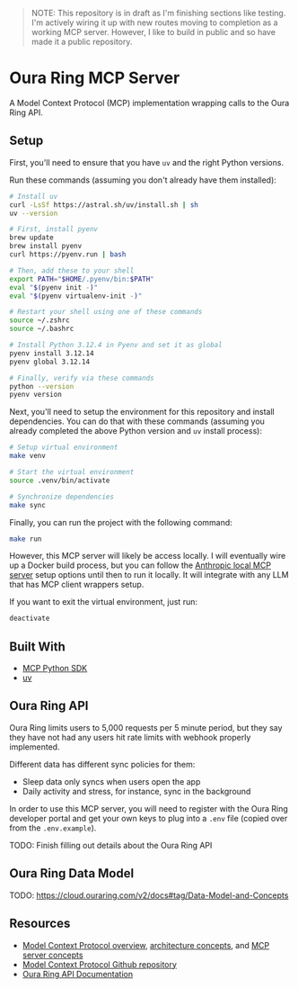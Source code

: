 > NOTE: This repository is in draft as I'm finishing sections like testing. I'm actively wiring it up with new routes moving to completion as a working MCP server. However, I like to build in public and so have made it a public repository.

# Oura Ring MCP Server

A Model Context Protocol (MCP) implementation wrapping calls to the Oura Ring API.

## Setup

First, you'll need to ensure that you have `uv` and the right Python versions.

Run these commands (assuming you don't already have them installed):

```sh
# Install uv
curl -LsSf https://astral.sh/uv/install.sh | sh
uv --version

# First, install pyenv
brew update
brew install pyenv
curl https://pyenv.run | bash

# Then, add these to your shell
export PATH="$HOME/.pyenv/bin:$PATH"
eval "$(pyenv init -)"
eval "$(pyenv virtualenv-init -)"

# Restart your shell using one of these commands
source ~/.zshrc
source ~/.bashrc

# Install Python 3.12.4 in Pyenv and set it as global
pyenv install 3.12.14
pyenv global 3.12.14

# Finally, verify via these commands
python --version
pyenv version
```

Next, you'll need to setup the environment for this repository and install dependencies. You can do that with these commands (assuming you already completed the above Python version and `uv` install process):

```sh
# Setup virtual environment
make venv

# Start the virtual environment
source .venv/bin/activate

# Synchronize dependencies
make sync
```

Finally, you can run the project with the following command:

```sh
make run
```

However, this MCP server will likely be access locally. I will eventually wire up a Docker build process, but you can follow the [Anthropic local MCP server](https://modelcontextprotocol.io/quickstart/user) setup options until then to run it locally. It will integrate with any LLM that has MCP client wrappers setup.

If you want to exit the virtual environment, just run:

```sh
deactivate
```

## Built With

- [MCP Python SDK](https://github.com/modelcontextprotocol/python-sdk)
- [uv](https://github.com/astral-sh/uv)

## Oura Ring API

Oura Ring limits users to 5,000 requests per 5 minute period, but they say they have not had any users hit rate limits with webhook properly implemented.

Different data has different sync policies for them:
- Sleep data only syncs when users open the app
- Daily activity and stress, for instance, sync in the background

In order to use this MCP server, you will need to register with the Oura Ring developer portal and get your own keys to plug into a `.env` file (copied over from the `.env.example`).

TODO: Finish filling out details about the Oura Ring API

## Oura Ring Data Model

TODO: https://cloud.ouraring.com/v2/docs#tag/Data-Model-and-Concepts

## Resources

- [Model Context Protocol overview](https://modelcontextprotocol.io/docs/getting-started/intro), [architecture concepts](https://modelcontextprotocol.io/docs/learn/architecture), and [MCP server concepts](https://modelcontextprotocol.io/docs/learn/server-concepts)
- [Model Context Protocol Github repository](https://github.com/modelcontextprotocol)
- [Oura Ring API Documentation](https://cloud.ouraring.com/v2/docs)
